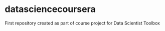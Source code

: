 datasciencecoursera
===================

First repository created as part of course project for Data Scientist Toolbox 

